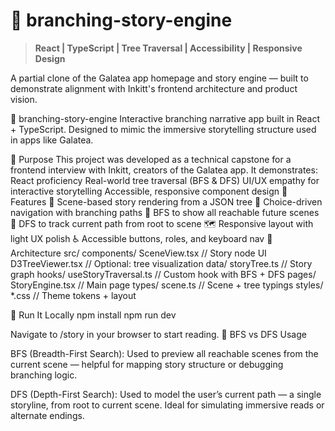 # 🌿 branching-story-engine

> **React | TypeScript | Tree Traversal | Accessibility | Responsive Design**

A partial clone of the Galatea app homepage and story engine — built to demonstrate alignment with Inkitt's frontend architecture and product vision.

📘 branching-story-engine
Interactive branching narrative app built in React + TypeScript.
Designed to mimic the immersive storytelling structure used in apps like Galatea.

🎯 Purpose
This project was developed as a technical capstone for a frontend interview with Inkitt, creators of the Galatea app. It demonstrates:
React proficiency
Real-world tree traversal (BFS & DFS)
UI/UX empathy for interactive storytelling
Accessible, responsive component design
🧱 Features
📖 Scene-based story rendering from a JSON tree
🔀 Choice-driven navigation with branching paths
🧠 BFS to show all reachable future scenes
🧵 DFS to track current path from root to scene
🗺️ Responsive layout with light UX polish
♿ Accessible buttons, roles, and keyboard nav
🧠 Architecture
src/
  components/
    SceneView.tsx        // Story node UI
    D3TreeViewer.tsx     // Optional: tree visualization
  data/
    storyTree.ts         // Story graph
  hooks/
    useStoryTraversal.ts // Custom hook with BFS + DFS
  pages/
    StoryEngine.tsx      // Main page
  types/
    scene.ts             // Scene + tree typings
  styles/
    *.css                // Theme tokens + layout


🚀 Run It Locally
npm install
npm run dev

Navigate to /story in your browser to start reading.
🧪 BFS vs DFS Usage

BFS (Breadth-First Search):
Used to preview all reachable scenes from the current scene — helpful for mapping story structure or debugging branching logic.

DFS (Depth-First Search):
Used to model the user’s current path — a single storyline, from root to current scene. Ideal for simulating immersive reads or alternate endings.


